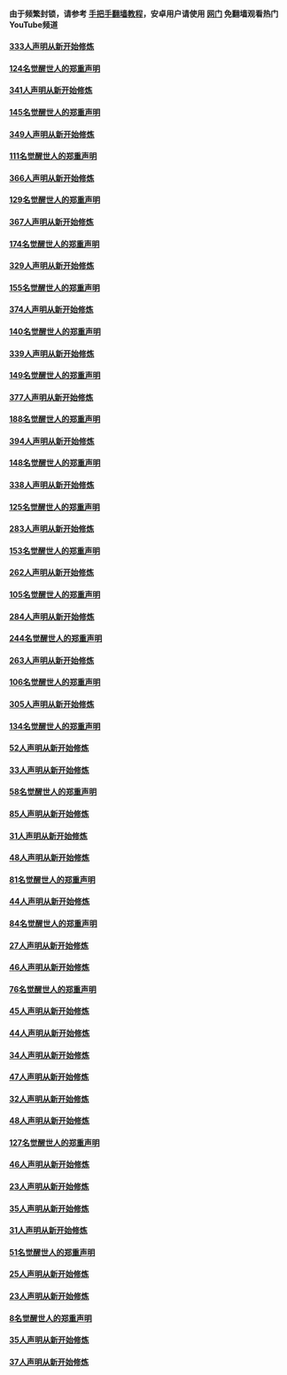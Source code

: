 #### 由于频繁封锁，请参考 [手把手翻墙教程](https://github.com/gfw-breaker/guides/wiki/)，安卓用户请使用 [网门](https://github.com/gfw-breaker/nogfw/blob/master/dl.md?t=06290301) 免翻墙观看热门YouTube频道 

#### [333人声明从新开始修炼](../pages/91/427525.md?t=06290301) 

#### [124名觉醒世人的郑重声明](../pages/91/427524.md?t=06290301) 

#### [341人声明从新开始修炼](../pages/91/427255.md?t=06290301) 

#### [145名觉醒世人的郑重声明](../pages/91/427254.md?t=06290301) 

#### [349人声明从新开始修炼](../pages/91/426969.md?t=06290301) 

#### [111名觉醒世人的郑重声明](../pages/91/426968.md?t=06290301) 

#### [366人声明从新开始修炼](../pages/91/426737.md?t=06290301) 

#### [129名觉醒世人的郑重声明](../pages/91/426736.md?t=06290301) 

#### [367人声明从新开始修炼](../pages/91/426421.md?t=06290301) 

#### [174名觉醒世人的郑重声明](../pages/91/426420.md?t=06290301) 

#### [329人声明从新开始修炼](../pages/91/426139.md?t=06290301) 

#### [155名觉醒世人的郑重声明](../pages/91/426138.md?t=06290301) 

#### [374人声明从新开始修炼](../pages/91/425811.md?t=06290301) 

#### [140名觉醒世人的郑重声明](../pages/91/425810.md?t=06290301) 

#### [339人声明从新开始修炼](../pages/91/425690.md?t=06290301) 

#### [149名觉醒世人的郑重声明](../pages/91/425689.md?t=06290301) 

#### [377人声明从新开始修炼](../pages/91/424867.md?t=06290301) 

#### [188名觉醒世人的郑重声明](../pages/91/424866.md?t=06290301) 

#### [394人声明从新开始修炼](../pages/91/423914.md?t=06290301) 

#### [148名觉醒世人的郑重声明](../pages/91/423913.md?t=06290301) 

#### [338人声明从新开始修炼](../pages/91/423540.md?t=06290301) 

#### [125名觉醒世人的郑重声明](../pages/91/423539.md?t=06290301) 

#### [283人声明从新开始修炼](../pages/91/423296.md?t=06290301) 

#### [153名觉醒世人的郑重声明](../pages/91/423295.md?t=06290301) 

#### [262人声明从新开始修炼](../pages/91/423004.md?t=06290301) 

#### [105名觉醒世人的郑重声明](../pages/91/423003.md?t=06290301) 

#### [284人声明从新开始修炼](../pages/91/422707.md?t=06290301) 

#### [244名觉醒世人的郑重声明](../pages/91/422706.md?t=06290301) 

#### [263人声明从新开始修炼](../pages/91/422553.md?t=06290301) 

#### [106名觉醒世人的郑重声明](../pages/91/422552.md?t=06290301) 

#### [305人声明从新开始修炼](../pages/91/422153.md?t=06290301) 

#### [134名觉醒世人的郑重声明](../pages/91/422152.md?t=06290301) 

#### [52人声明从新开始修炼](../pages/91/421846.md?t=06290301) 

#### [33人声明从新开始修炼](../pages/91/421804.md?t=06290301) 

#### [58名觉醒世人的郑重声明](../pages/91/421845.md?t=06290301) 

#### [85人声明从新开始修炼](../pages/91/421769.md?t=06290301) 

#### [31人声明从新开始修炼](../pages/91/421763.md?t=06290301) 

#### [48人声明从新开始修炼](../pages/91/421605.md?t=06290301) 

#### [81名觉醒世人的郑重声明](../pages/91/421656.md?t=06290301) 

#### [44人声明从新开始修炼](../pages/91/421544.md?t=06290301) 

#### [84名觉醒世人的郑重声明](../pages/91/421543.md?t=06290301) 

#### [27人声明从新开始修炼](../pages/91/421465.md?t=06290301) 

#### [46人声明从新开始修炼](../pages/91/421454.md?t=06290301) 

#### [76名觉醒世人的郑重声明](../pages/91/421453.md?t=06290301) 

#### [45人声明从新开始修炼](../pages/91/421452.md?t=06290301) 

#### [44人声明从新开始修炼](../pages/91/421422.md?t=06290301) 

#### [34人声明从新开始修炼](../pages/91/421322.md?t=06290301) 

#### [47人声明从新开始修炼](../pages/91/421264.md?t=06290301) 

#### [32人声明从新开始修炼](../pages/91/421225.md?t=06290301) 

#### [48人声明从新开始修炼](../pages/91/421202.md?t=06290301) 

#### [127名觉醒世人的郑重声明](../pages/91/421224.md?t=06290301) 

#### [46人声明从新开始修炼](../pages/91/421203.md?t=06290301) 

#### [23人声明从新开始修炼](../pages/91/421138.md?t=06290301) 

#### [35人声明从新开始修炼](../pages/91/421122.md?t=06290301) 

#### [31人声明从新开始修炼](../pages/91/421081.md?t=06290301) 

#### [51名觉醒世人的郑重声明](../pages/91/421080.md?t=06290301) 

#### [25人声明从新开始修炼](../pages/91/421020.md?t=06290301) 

#### [23人声明从新开始修炼](../pages/91/420884.md?t=06290301) 

#### [8名觉醒世人的郑重声明](../pages/91/420883.md?t=06290301) 

#### [35人声明从新开始修炼](../pages/91/420809.md?t=06290301) 

#### [37人声明从新开始修炼](../pages/91/420766.md?t=06290301) 

